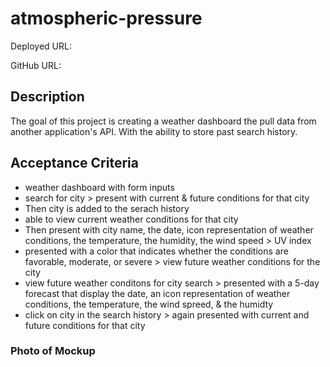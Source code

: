 # atmospheric-pressure

Deployed URL: 

GitHub URL: 

## Description

The goal of this project is creating a weather dashboard the pull data from another application's API. With the ability to  store past search history. 

## Acceptance Criteria

- weather dashboard with form inputs
- search for city > present with current & future conditions for that city
- Then city is added to the serach history
- able to view current weather conditions for that city
- Then present with city name, the date, icon representation of weather conditions, the temperature, the humidity, the wind speed > UV index
- presented with a color that indicates whether the conditions are favorable, moderate, or severe > view future weather conditions for the city
- view future weather conditons for city search > presented with a 5-day forecast that display the date, an icon representation of weather conditions, the temperature, the wind spreed, & the humidty
- click on city in the search history > again presented with current and future conditions for that city

### Photo of Mockup


